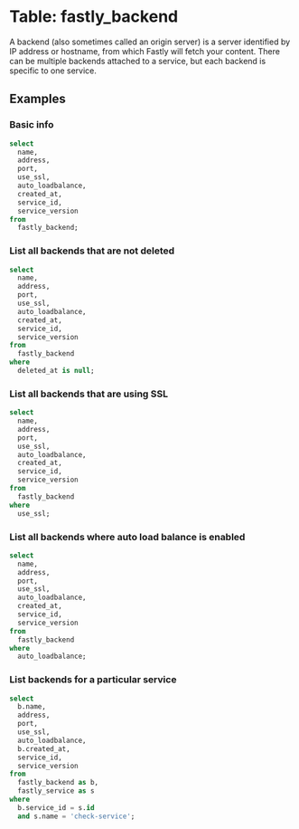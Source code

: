 # Table: fastly_backend

A backend (also sometimes called an origin server) is a server identified by IP address or hostname, from which Fastly will fetch your content. There can be multiple backends attached to a service, but each backend is specific to one service.

## Examples

### Basic info

```sql
select
  name,
  address,
  port,
  use_ssl,
  auto_loadbalance,
  created_at,
  service_id,
  service_version
from
  fastly_backend;
```

### List all backends that are not deleted

```sql
select
  name,
  address,
  port,
  use_ssl,
  auto_loadbalance,
  created_at,
  service_id,
  service_version
from
  fastly_backend
where
  deleted_at is null;
```

### List all backends that are using SSL

```sql
select
  name,
  address,
  port,
  use_ssl,
  auto_loadbalance,
  created_at,
  service_id,
  service_version
from
  fastly_backend
where
  use_ssl;
```

### List all backends where auto load balance is enabled

```sql
select
  name,
  address,
  port,
  use_ssl,
  auto_loadbalance,
  created_at,
  service_id,
  service_version
from
  fastly_backend
where
  auto_loadbalance;
```

### List backends for a particular service

```sql
select
  b.name,
  address,
  port,
  use_ssl,
  auto_loadbalance,
  b.created_at,
  service_id,
  service_version
from
  fastly_backend as b,
  fastly_service as s
where
  b.service_id = s.id
  and s.name = 'check-service';
```
